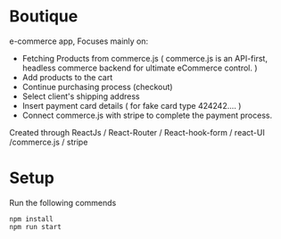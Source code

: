 # Boutique 
e-commerce app, Focuses mainly on:
  - Fetching Products from commerce.js ( commerce.js is an API-first, headless commerce backend for ultimate eCommerce control. )
  - Add products to the cart
  - Continue purchasing process (checkout)
  - Select client's shipping address
  - Insert payment card details ( for fake card type 424242.... )
  - Connect commerce.js with stripe to complete the payment process.

Created through ReactJs / React-Router / React-hook-form / react-UI /commerce.js / stripe 

# Setup 
Run the following commends 

```
npm install 
npm run start 

```
